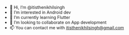 - 👋 Hi, I’m @itisthenikhilsingh
- 👀 I’m interested in Android dev
- 🌱 I’m currently learning Flutter
- 💞️ I’m looking to collaborate on App development 
- 📫 You can contact me with itisthenikhilsingh@gmail.com

<!---
itisthenikhilsingh/itisthenikhilsingh is a ✨ special ✨ repository because its `README.md` (this file) appears on your GitHub profile.
You can click the Preview link to take a look at your changes.
--->
